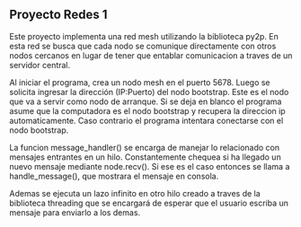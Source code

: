 ## Proyecto Redes 1

Este proyecto implementa una red mesh utilizando la biblioteca py2p. En esta red se busca que cada nodo se comunique directamente con otros nodos cercanos en lugar de tener que entablar comunicacion a traves de un servidor central.

Al iniciar el programa, crea un nodo mesh en el puerto 5678. Luego se solicita ingresar la dirección (IP:Puerto) del nodo bootstrap. Este es el nodo que va a servir como nodo de arranque. Si se deja en blanco el programa asume que la computadora es el nodo bootstrap y recupera la direccion ip automaticamente. Caso contrario el programa intentara conectarse con el nodo bootstrap.

La funcion message\_handler() se encarga de manejar lo relacionado con mensajes entrantes en un hilo. Constantemente chequea si ha llegado un nuevo mensaje mediante node.recv(). Si ese es el caso entonces se llama a handle\_message(), que mostrara el mensaje en consola.

Ademas se ejecuta un lazo infinito en otro hilo creado a traves de la biblioteca threading que se encargará de esperar que el usuario escriba un mensaje para enviarlo a los demas.
